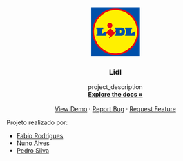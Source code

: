 <!-- PROJECT LOGO -->
<br />
<div align="center">
  <a href="https://github.com/sparthaa/lidl_NEW">
    <img src="media/brand__default.png" alt="Logo" width="115" height="115">
  </a>

<h3 align="center">Lidl</h3>

  <p align="center">
    project_description
    <br />
    <a href="https://github.com/sparthaa/lidl_NEW/blob/test/doc/documentation.md"><strong>Explore the docs »</strong></a>
    <br />
    <br />
    <a href="https://github.com/github_username/repo_name">View Demo</a>
    ·
    <a href="https://github.com/github_username/repo_name/issues">Report Bug</a>
    ·
    <a href="https://github.com/github_username/repo_name/issues">Request Feature</a>
  </p>
</div>


<p>Projeto realizado por:</p>

* [Fabio Rodrigues](https://github.com/sparthaa)
* [Nuno Alves](https://github.com/alves95)
* [Pedro Silva](https://github.com/pedrosilva89)
